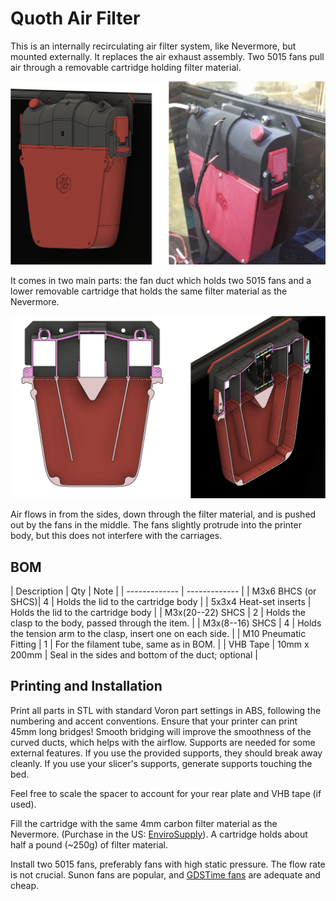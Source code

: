 # Quoth Air Filter

This is an internally recirculating air filter system, like Nevermore, but mounted externally. It replaces the air exhaust assembly. Two 5015 fans pull air through a removable cartridge holding filter material.

![View when mounted](media/main.png)

It comes in two main parts: the fan duct which holds two 5015 fans and a lower removable cartridge that holds the same filter material as the Nevermore.

![Cutout view](media/cutout.png)

Air flows in from the sides, down through the filter material, and is pushed out by the fans in the middle. The fans slightly protrude into the printer body, but this does not interfere with the carriages.

## BOM

| Description | Qty | Note |
| ------------- | ------------- |
| M3x6 BHCS (or SHCS)| 4 | Holds the lid to the cartridge body |
| 5x3x4 Heat-set inserts | Holds the lid to the cartridge body |
| M3x(20--22) SHCS | 2 | Holds the clasp to the body, passed through the item. |
| M3x(8--16) SHCS | 4 | Holds the tension arm to the clasp, insert one on each side. |
| M10 Pneumatic Fitting | 1 | For the filament tube, same as in BOM. |
| VHB Tape | 10mm x 200mm | Seal in the sides and bottom of the duct; optional |

## Printing and Installation

Print all parts in STL with standard Voron part settings in ABS, following the numbering and accent conventions. Ensure that your printer can print 45mm long bridges! Smooth bridging will improve the smoothness of the curved ducts, which helps with the airflow. Supports are needed for some external features. If you use the provided supports, they should break away cleanly. If you use your slicer's supports, generate supports touching the bed. 

Feel free to scale the spacer to account for your rear plate and VHB tape (if used).

Fill the cartridge with the same 4mm carbon filter material as the Nevermore. (Purchase in the US: [EnviroSupply](https://smile.amazon.com/gp/product/B00XNXIXAU?th=1)). A cartridge holds about half a pound (~250g) of filter material.

Install two 5015 fans, preferably fans with high static pressure. The flow rate is not crucial. Sunon fans are popular, and [GDSTime fans](https://smile.amazon.com/GDSTIME-Bearing-Brushless-Cooling-Accessory/dp/B08T189FX2/) are adequate and cheap.
